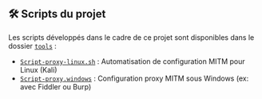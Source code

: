 ## 🛠️ Scripts du projet

Les scripts développés dans le cadre de ce projet sont disponibles dans le dossier [`tools`](./tools) :

- [`Script-proxy-linux.sh`](./tools/Script-proxy-linux.sh) : Automatisation de configuration MITM pour Linux (Kali)
- [`Script-proxy.windows`](./tools/Script-proxy.windows) : Configuration proxy MITM sous Windows (ex: avec Fiddler ou Burp)
